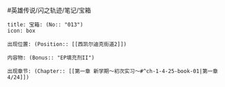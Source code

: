 #英雄传说/闪之轨迹/笔记/宝箱
```ad-quote
title: 宝箱: (No:: "013")
icon: box

出现位置: (Position:: [[西凯尔迪克街道2]])

内容物: (Bonus:: "EP填充剂II")

出现章节: (Chapter:: [[第一章 新学期～初次实习～#^ch-1-4-25-book-01|第一章4/24]])

```
